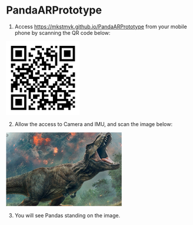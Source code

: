 # PandaARPrototype

1. Access https://mkstmyk.github.io/PandaARPrototype from your mobile phone by scanning the QR code below:
<img src="./URL.png" height="200" />

2. Allow the access to Camera and IMU, and scan the image below:
<img src="./trex-image-big.jpeg" height="200" />

3. You will see Pandas standing on the image.
